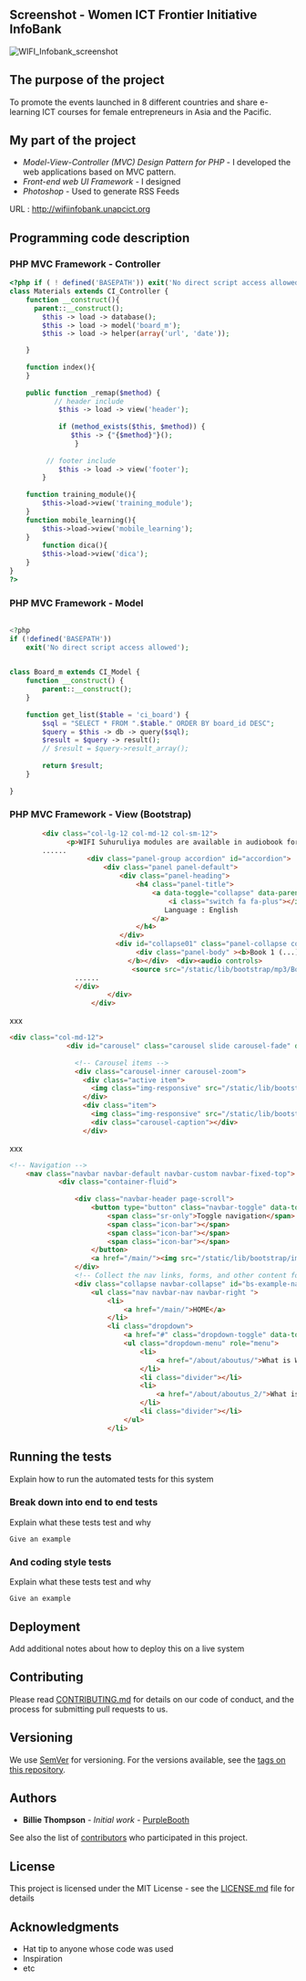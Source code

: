 
## Screenshot - Women ICT Frontier Initiative InfoBank

![WIFI_Infobank_screenshot](./WIFI_Infobank_screenshot.jpg)

## The purpose of the project

To promote the events launched in 8 different countries and share e-learning ICT courses for female entrepreneurs in Asia and the Pacific.



## My part of the project

* *Model-View-Controller (MVC) Design Pattern for PHP* - I developed the web applications based on MVC pattern.
* *Front-end web UI Framework* -  I designed 
* *Photoshop* -  Used to generate RSS Feeds 

URL : http://wifiinfobank.unapcict.org


## Programming code description
### PHP MVC Framework - Controller

```php
<?php if ( ! defined('BASEPATH')) exit('No direct script access allowed');
class Materials extends CI_Controller {
	function __construct(){
	  parent::__construct();
        $this -> load -> database();
        $this -> load -> model('board_m');
        $this -> load -> helper(array('url', 'date'));

	}
	
	function index(){
	}
	
 	public function _remap($method) {
           // header include
        	$this -> load -> view('header');
 
        	if (method_exists($this, $method)) {
         	   $this -> {"{$method}"}();
        		}
 
         // footer include
      		$this -> load -> view('footer');
    	}
 	
	function training_module(){
		$this->load->view('training_module');
	}
	function mobile_learning(){
		$this->load->view('mobile_learning');
	}
		function dica(){
		$this->load->view('dica');
	}
}
?>

```


### PHP MVC Framework - Model

```php
 
<?php
if (!defined('BASEPATH'))
    exit('No direct script access allowed');

 
class Board_m extends CI_Model {
    function __construct() {
        parent::__construct();
    }
 
    function get_list($table = 'ci_board') {
        $sql = "SELECT * FROM ".$table." ORDER BY board_id DESC";
        $query = $this -> db -> query($sql);
        $result = $query -> result();
        // $result = $query->result_array();
 
        return $result;
    }
 
}

```


### PHP MVC Framework - View (Bootstrap)

```html
		<div class="col-lg-12 col-md-12 col-sm-12">
    		  <p>WIFI Suhuruliya modules are available in audiobook for .... </p>
      	......
                   <div class="panel-group accordion" id="accordion">
                       <div class="panel panel-default">
                           <div class="panel-heading">
                               <h4 class="panel-title">
                                   <a data-toggle="collapse" data-parent="#accordion" href="#collapse01">
                                       <i class="switch fa fa-plus"></i>
                                      Language : English
                                   </a>
                               </h4>
                           </div>
                          <div id="collapse01" class="panel-collapse collapse">
                               <div class="panel-body" ><b>Book 1 (...) 
                             </b></div>  <div><audio controls>
                              <source src="/static/lib/bootstrap/mp3/Book_English_1.mp3" type="audio/mpeg" />
				......			
				</div>
                        </div>
                    </div>

```
xxx

```html
<div class="col-md-12">
              <div id="carousel" class="carousel slide carousel-fade" data-ride="carousel">
                
                <!-- Carousel items -->
                <div class="carousel-inner carousel-zoom">
                  <div class="active item">
                    <img class="img-responsive" src="/static/lib/bootstrap/img/home-bg-1.jpg">
                  </div>
                  <div class="item">
                    <img class="img-responsive" src="/static/lib/bootstrap/img/home-bg-2.jpg">
                    <div class="carousel-caption"></div>
                  </div>

```

xxx

```html
<!-- Navigation -->
	<nav class="navbar navbar-default navbar-custom navbar-fixed-top">
    		<div class="container-fluid">
    			
    			<div class="navbar-header page-scroll">
    				<button type="button" class="navbar-toggle" data-toggle="collapse" data-target="#bs-example-navbar-collapse-1">
    					<span class="sr-only">Toggle navigation</span>
    					<span class="icon-bar"></span>
    					<span class="icon-bar"></span>
    					<span class="icon-bar"></span>
    				</button>
    				<a href="/main/"><img src="/static/lib/bootstrap/img/logo.jpg"></a>
    			</div>
    			<!-- Collect the nav links, forms, and other content for toggling -->
    			<div class="collapse navbar-collapse" id="bs-example-navbar-collapse-1">
    				<ul class="nav navbar-nav navbar-right ">
    					<li>
    						<a href="/main/">HOME</a>
    					</li>
    					<li class="dropdown">
    						<a href="#" class="dropdown-toggle" data-toggle="dropdown" role="button" aria-expanded="false">ABOUT<span class="caret"></span></a>
    						<ul class="dropdown-menu" role="menu">
    							<li>
    								<a href="/about/aboutus/">What is WIFI? </a>
    							</li>
    							<li class="divider"></li>
    							<li>
    								<a href="/about/aboutus_2/">What is WIFI InfoBank?</a>
    							</li>
    							<li class="divider"></li>
    						</ul>
    					</li>

```


## Running the tests

Explain how to run the automated tests for this system

### Break down into end to end tests

Explain what these tests test and why

```
Give an example
```

### And coding style tests

Explain what these tests test and why

```
Give an example
```

## Deployment

Add additional notes about how to deploy this on a live system



## Contributing

Please read [CONTRIBUTING.md](https://gist.github.com/PurpleBooth/b24679402957c63ec426) for details on our code of conduct, and the process for submitting pull requests to us.

## Versioning

We use [SemVer](http://semver.org/) for versioning. For the versions available, see the [tags on this repository](https://github.com/your/project/tags). 

## Authors

* **Billie Thompson** - *Initial work* - [PurpleBooth](https://github.com/PurpleBooth)

See also the list of [contributors](https://github.com/your/project/contributors) who participated in this project.

## License

This project is licensed under the MIT License - see the [LICENSE.md](LICENSE.md) file for details

## Acknowledgments

* Hat tip to anyone whose code was used
* Inspiration
* etc

